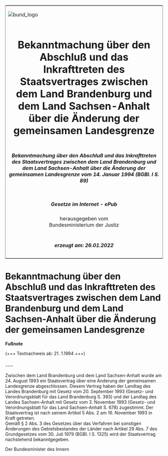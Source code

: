 <span id="DECKBLATT.html"></span>

<table border="0" frame="border" width="100%">

<tr valign="top">

<td align="left">

![bund\_logo](BfJ_2021_Web_de_de.gif)

</td>

<td align="right">

 

</td>

</tr>

<tr align="center" valign="middle">

<td colspan="2">

# Bekanntmachung über den Abschluß und das Inkrafttreten des Staatsvertrages zwischen dem Land Brandenburg und dem Land Sachsen-Anhalt über die Änderung der gemeinsamen Landesgrenze

</td>

</tr>

<tr align="center" valign="middle">

<td colspan="2">

##### Bekanntmachung über den Abschluß und das Inkrafttreten des Staatsvertrages zwischen dem Land Brandenburg und dem Land Sachsen-Anhalt über die Änderung der gemeinsamen Landesgrenze vom 14. Januar 1994 (BGBl. I S. 89)

</td>

</tr>

<tr align="center" valign="middle">

<td colspan="2">

  
  

##### Gesetze im Internet - ePub  
  
herausgegeben vom  
Bundesministerium der Justiz

</td>

</tr>

<tr align="center" valign="bottom">

<td colspan="2">

  
  

##### erzeugt am: 26.01.2022

</td>

</tr>

</table>

<span id="BJNR008900994.html"></span>

# Bekanntmachung über den Abschluß und das Inkrafttreten des Staatsvertrages zwischen dem Land Brandenburg und dem Land Sachsen-Anhalt über die Änderung der gemeinsamen Landesgrenze

<div>

  
**Fußnote**

<div class="jnhtml">

<div>

<div class="jurAbsatz">

(+++ Textnachweis ab: 21. 1.1994 +++)

</div>

</div>

</div>

</div>

<span id="BJNR008900994BJNE000100307.html"></span>

###   
\----

<div>

<div class="jnhtml">

<div>

<div class="jurAbsatz">

Zwischen dem Land Brandenburg und dem Land Sachsen-Anhalt wurde am 24.
August 1993 ein Staatsvertrag über eine Änderung der gemeinsamen
Landesgrenze abgeschlossen. Diesem Vertrag haben der Landtag des Landes
Brandenburg mit Gesetz vom 20. September 1993 (Gesetz- und
Verordnungsblatt für das Land Brandenburg S. 393) und der Landtag des
Landes Sachsen-Anhalt mit Gesetz vom 3. November 1993 (Gesetz- und
Verordnungsblatt für das Land Sachsen-Anhalt S. 678) zugestimmt. Der
Staatsvertrag ist nach seinem Artikel 5 Abs. 2 am 16. November 1993 in
Kraft getreten.  
Gemäß § 2 Abs. 3 des Gesetzes über das Verfahren bei sonstigen
Änderungen des Gebietsbestandes der Länder nach Artikel 29 Abs. 7 des
Grundgesetzes vom 30. Juli 1979 (BGBl. I S. 1325) wird der Staatsvertrag
nachstehend bekanntgegeben.

</div>

<div class="jurAbsatz">

Der Bundesminister des Innern

</div>

</div>

</div>

</div>
